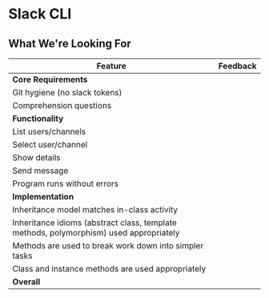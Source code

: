 # Slack CLI
## What We're Looking For

Feature | Feedback
---     | ---
**Core Requirements** |
Git hygiene (no slack tokens) | 
Comprehension questions | 
**Functionality** |
List users/channels | 
Select user/channel | 
Show details | 
Send message | 
Program runs without errors | 
**Implementation** |
Inheritance model matches in-class activity | 
Inheritance idioms (abstract class, template methods, polymorphism) used appropriately | 
Methods are used to break work down into simpler tasks | 
Class and instance methods are used appropriately | 
**Overall** |